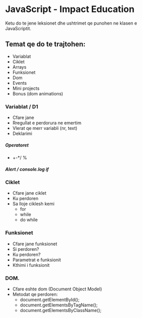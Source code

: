 # JavaScript - Impact Education

Ketu do te jene leksionet dhe ushtrimet qe punohen ne klasen e JavaScriptit. 

## Temat qe do te trajtohen: 
- Variablat
- Ciklet
- Arrays
- Funksionet
- Dom
- Events
- Mini projects
- Bonus (dom animations)

### Variablat / D1
- Cfare jane
- Rregullat e perdorura ne emertim
- Vlerat qe merr variabli (nr, text)
- Deklarimi
##### Operatoret
- +-*/ %
##### Alert / console.log if
### Ciklet
- Cfare jane ciklet 
- Ku perdoren
- Sa lloje ciklesh kemi 
    * for 
    * while
    * do while 
### Funksionet
- Cfare jane funksionet
- Si perdoren?
- Ku perdoren?
- Parametrat e funksionit
- Kthimi i funksionit
### DOM.
- Cfare eshte dom (Document Object Model)
- Metodat qe perdoren: 
    * document.getElementById();
    * document.getElementsByTagName();
    * document.getElementsByClassName();